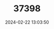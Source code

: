 ---
title: "37398"
category: "Nectandra reflexa"
draft: false
date: 2024-02-22 13:03:50
languages:
  Spanish; Castilian: ["Moena Amarilla", "Pacashe Amarilla", "Tuntú Tínci"]
---